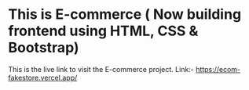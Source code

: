 # This is E-commerce ( Now building frontend using HTML, CSS & Bootstrap)

 This is the live link to visit the E-commerce project. Link:- https://ecom-fakestore.vercel.app/
